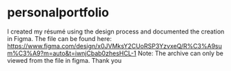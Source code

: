 # personalportfolio

I created my résumé using the design process and documented the creation in Figma. The file can be found here:
https://www.figma.com/design/x0JVMksY2CUoRSP3YzvxeQ/R%C3%A9sum%C3%A9?m=auto&t=iwnjCbab0zhesHCL-1 
Note: The archive can only be viewed from the file in figma.
Thank you
